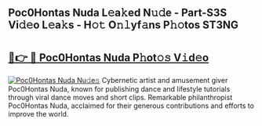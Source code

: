 ## Poc0Hontas Nuda L𝚎a𝚔ed N𝚞𝚍e - Part-S3S Vi𝚍𝚎o L𝚎a𝚔s - H𝚘𝚝 O𝚗𝚕yf𝚊ns P𝚑𝚘tos ST3NG

# <h2><a href="http://kfb7rb.oniu.top/?m=Poc0Hontas+Nuda">🔗👉 🔴 Poc0Hontas Nuda P𝚑ot𝚘𝚜 V𝚒d𝚎o</a></h2>

[![Poc0Hontas Nuda Nu𝚍e𝚜](https://i.imgur.com/0qMVB7G.gif)](http://kfb7rb.oniu.top/?m=Poc0Hontas+Nuda)
Cybernetic artist and amusement giver Poc0Hontas Nuda, known for publishing dance and lifestyle tutorials through viral dance moves and short clips. Remarkable philanthropist Poc0Hontas Nuda, acclaimed for their generous contributions and efforts to improve the world.  
